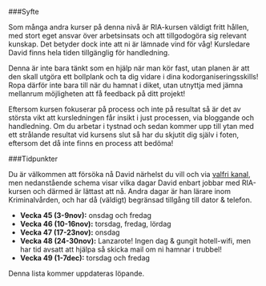 ###Syfte

Som många andra kurser på denna nivå är RIA-kursen väldigt fritt hållen, med stort eget ansvar över arbetsinsats och att tillgodogöra sig relevant kunskap. Det betyder dock inte att ni är lämnade vind för våg! Kursledare David finns hela tiden tillgänglig för handledning.

Denna är inte bara tänkt som en hjälp när man kör fast, utan planen är att den skall utgöra ett bollplank och ta dig vidare i dina kodorganiseringsskills! Ropa därför inte bara till när du hamnat i diket, utan utnyttja med jämna mellanrum möjligheten att få feedback på ditt projekt!

Eftersom kursen fokuserar på process och inte på resultat så är det av största vikt att kursledningen får insikt i just processen, via bloggande och handledning. Om du arbetar i tystnad och sedan kommer upp till ytan med ett strålande resultat vid kursens slut så har du skjutit dig själv i foten, eftersom det då inte finns en process att bedöma!

###Tidpunkter

Du är välkommen att försöka nå David närhelst du vill och via [valfri kanal](../kursledning), men nedanstående schema visar vilka dagar David enbart jobbar med RIA-kursen och därmed är lättast att nå. Andra dagar är han lärare inom Kriminalvården, och har då (väldigt) begränsad tillgång till dator & telefon.

*    **Vecka 45 (3-9nov):** onsdag och fredag
*    **Vecka 46 (10-16nov):** torsdag, fredag, lördag
*    **Vecka 47 (17-23nov):** onsdag
*    **Vecka 48 (24-30nov):** Lanzarote! Ingen dag & gungit hotell-wifi, men har tid avsatt att hjälpa så skicka mail om ni hamnar i trubbel!
*    **Vecka 49 (1-7dec):** torsdag och fredag

Denna lista kommer uppdateras löpande.
